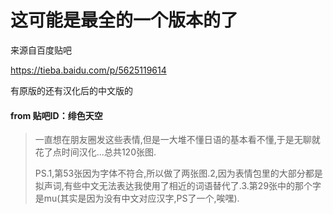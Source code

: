 这可能是最全的一个版本的了
=====

来源自百度贴吧

https://tieba.baidu.com/p/5625119614

有原版的还有汉化后的中文版的

#### from  贴吧ID：绯色天空
> 一直想在朋友圈发这些表情,但是一大堆不懂日语的基本看不懂,于是无聊就花了点时间汉化...总共120张图.
>
> PS.1,第53张因为字体不符合,所以做了两张图.2,因为表情包里的大部分都是拟声词,有些中文无法表达我使用了相近的词语替代了.3.第29张中的那个字是mu(其实是因为没有中文对应汉字,PS了一个,唉嘿).

